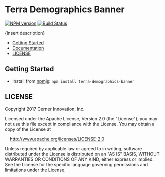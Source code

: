 # Terra Demographics Banner


[![NPM version](http://img.shields.io/npm/v/terra-demographics-banner.svg)](https://www.npmjs.org/package/terra-demographics-banner)
[![Build Status](https://travis-ci.org/cerner/terra-core.svg?branch=master)](https://travis-ci.org/cerner/terra-core)

{insert description}

- [Getting Started](#getting-started)
- [Documentation](https://github.com/cerner/terra-core/tree/master/packages/terra-demographics-banner/docs)
- [LICENSE](#license)

## Getting Started

- Install from [npmjs](https://www.npmjs.com): `npm install terra-demographics-banner`

## LICENSE

Copyright 2017 Cerner Innovation, Inc.

Licensed under the Apache License, Version 2.0 (the "License"); you may not use this file except in compliance with the License. You may obtain a copy of the License at

&nbsp;&nbsp;&nbsp;&nbsp;http://www.apache.org/licenses/LICENSE-2.0

Unless required by applicable law or agreed to in writing, software distributed under the License is distributed on an "AS IS" BASIS, WITHOUT WARRANTIES OR CONDITIONS OF ANY KIND, either express or implied. See the License for the specific language governing permissions and limitations under the License.
